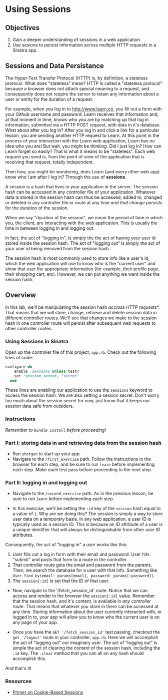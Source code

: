 # Using Sessions

## Objectives

1. Gain a deeper understanding of sessions in a web application.
2. Use sesions to persist information across multiple HTTP requests in a Sinatra app. 

## Sessions and Data Persistance 

The Hyper-Text Transfer Protocol (HTTP) is, by definition, a stateless protocol. What does "stateless" mean? HTTP is called a "stateless protocol" because a browser does not attach special meaning to a request, and consequently does not require the server to retain any information about a user or entity for the duration of a request.

For example, when you log in to http://www.learn.co, you fill out a form with your Github username and password. Learn receives that information and, at that moment in time, knows who you are by matching up that log in information, submitted via a HTTP POST request, with data in it's database. What about after you log in? After you log in and click a link for a particular lesson, you are sending another HTTP request to Learn. At this point in the process of your interaction with the Learn web application, Learn has no idea who you are! But wait, you might be thinking. Did I just log in? How can Learn forget so easily? That is what it means to be "stateless". Each web request you send is, from the point of view of the application that is receiving that request, totally independent. 

Then how, you might be wondering, does Learn (and every other web app) know who I am after I log in? Through the use of **sessions**. 

A session is a hash that lives in your application in the server. The session hash can be accessed in any controller file of your application. Whatever data is stored in the session hash can thus be accessed, added to, changed or deleted in any controller file or route at any time *and that change persists* for the duration of the session. 

When we say "duration of the session", we mean the period of time in which you, the client, are interacting with the web application. This is usually the time in between logging in and logging out. 

In fact, the act of "logging in", is simply the the act of having your user id stored inside the session hash. The act of "logging out" is simply the act of your user id being removed from the session hash. 

The session hash is most commonly used to store info like a user's id, which the web application will use to know who is the "current user" and show that user the appropriate information (for example, their profile page, their shopping cart, etc). However, we can put anything we want inside the session hash. 

## Overview

In this lab, we'll be manipulating the session hash *accross HTTP requests**. That means that we will store, change, retrieve and delete session data in different controller routes. We'll see that changes we make to the session hash in one controller route will persist after subsequent web requests to other controller routes. 

### Using Sessions in Sinatra

Open up the controller file of this project, `app.rb`. Check out the following lines of code: 

```ruby
configure do
    enable :sessions unless test?
    set :session_secret, "secret"
  end
```

These lines are enabling our application to use the `sessions` keyword to access the session hash. We are also setting a session secret. Don't worry too much about the session secret for now, just know that it keeps our session data safe from outsiders. 

### Instructions

*Remember to `bundle install` before proceeding!*

### Part I: storing data in and retrieving data from the session hash

* Run `shotgun` to start up your app. 
* Navigate to the `/first_exercise` path. Follow the instructions in the browser for each step, and be sure to run `learn` before implementing each step. Make each test pass before proceeding to the next step.

### Part II: logging in and logging out

* Navigate to the `/second_exercise` path. As in the previous lesson, be sure to run `learn` before implementing each step.

* In this exercise, we'll be setting the `:id` key of the `session` hash equal to a value of `1`. Why are we doing this? The session is simply a way to store user data on a temporary basis. In any web application, a user ID is typically used as a session ID. This is because an ID attribute of a user is a unique identifier that will always be distinguishable from other user ID attributes. 

Consequently, the act of "logging in" a user works like this: 

1. User fills out a log in form with their email and password. User hits "submit" and posts that form to a route in the controller. 
2. That controller route gets the email and password from the params. Then, we search the database for a user with that info. Something like `User.find_by(email: params[email], password: params[:password])`.
3. The `session[:id]` is set that the ID of that user. 

* Now, navigate to the '/fetch_session_id' route. Notice that we can access and render in the browser the `session[:id]` value. Remember that the session hash, and it's content, is available in *any controller route*. That means that whatever you store in there can be accessed at any time. Storing information about the user currently interacted with, or logged in to, your app will allow you to know who the current user is on any page of your app. 

* Once you have the `GET '/fetch_session_id'` test passing, checkout the `get '/logout'` route in your controller, `app.rb`. Here we will accomplish the act of "logging out" our imaginary user. The act of "logging out" is simple the act of clearing the content of the session hash, including the `:id` key. The `.clear` method that you can all on any hash should accomplish this. 

And that's it! 

### Resources
- [Primer on Cookie-Based Sessions](http://www.allaboutcookies.org/cookies/session-cookies-used-for.html)
